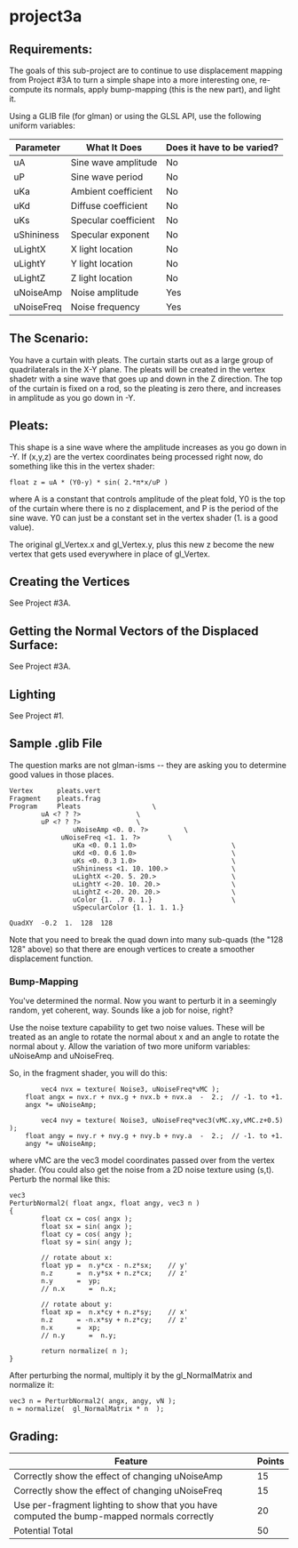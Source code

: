 # project3a
## Requirements:
The goals of this sub-project are to continue to use displacement mapping from Project #3A to turn a simple shape into a more interesting one, re-compute its normals, apply bump-mapping (this is the new part), and light it.

Using a GLIB file (for glman) or using the GLSL API, use the following uniform variables:

Parameter | What It Does | Does it have to be varied?
-|-|-
uA | Sine wave amplitude | No
uP | Sine wave period | No
uKa | Ambient coefficient | No
uKd | Diffuse coefficient | No
uKs | Specular coefficient | No
uShininess | Specular exponent | No
uLightX | X light location | No
uLightY | Y light location | No
uLightZ | Z light location | No
uNoiseAmp | Noise amplitude | Yes
uNoiseFreq | Noise frequency | Yes

## The Scenario:
You have a curtain with pleats. The curtain starts out as a large group of quadrilaterals in the X-Y plane. The pleats will be created in the vertex shadetr with a sine wave that goes up and down in the Z direction. The top of the curtain is fixed on a rod, so the pleating is zero there, and increases in amplitude as you go down in -Y.

## Pleats:
This shape is a sine wave where the amplitude increases as you go down in -Y. If (x,y,z) are the vertex coordinates being processed right now, do something like this in the vertex shader:
```
float z = uA * (Y0-y) * sin( 2.*π*x/uP )
```

where A is a constant that controls amplitude of the pleat fold, Y0 is the top of the curtain where there is no z displacement, and P is the period of the sine wave. Y0 can just be a constant set in the vertex shader (1. is a good value).

The original gl_Vertex.x and gl_Vertex.y, plus this new z become the new vertex that gets used everywhere in place of gl_Vertex.

## Creating the Vertices
See Project #3A.

## Getting the Normal Vectors of the Displaced Surface:
See Project #3A.

## Lighting
See Project #1.

## Sample .glib File
The question marks are not glman-isms -- they are asking you to determine good values in those places.
```
Vertex		pleats.vert
Fragment	pleats.frag
Program		Pleats					\
		uA <? ? ?>				\
		uP <? ? ?>				\
                uNoiseAmp <0. 0. ?>			\
             uNoiseFreq <1. 1. ?>		\
                uKa <0. 0.1 1.0>                        \
                uKd <0. 0.6 1.0>                        \
                uKs <0. 0.3 1.0>                        \
                uShininess <1. 10. 100.>                \
                uLightX <-20. 5. 20.>                   \
                uLightY <-20. 10. 20.>                  \
                uLightZ <-20. 20. 20.>                  \
                uColor {1. .7 0. 1.}                    \
                uSpecularColor {1. 1. 1. 1.}

QuadXY  -0.2  1.  128  128
```

Note that you need to break the quad down into many sub-quads (the "128 128" above) so that there are enough vertices to create a smoother displacement function.

### Bump-Mapping
You've determined the normal. Now you want to perturb it in a seemingly random, yet coherent, way. Sounds like a job for noise, right?

Use the noise texture capability to get two noise values. These will be treated as an angle to rotate the normal about x and an angle to rotate the normal about y. Allow the variation of two more uniform variables: uNoiseAmp and uNoiseFreq.

So, in the fragment shader, you will do this:
```
        vec4 nvx = texture( Noise3, uNoiseFreq*vMC );
	float angx = nvx.r + nvx.g + nvx.b + nvx.a  -  2.;	// -1. to +1.
	angx *= uNoiseAmp;

        vec4 nvy = texture( Noise3, uNoiseFreq*vec3(vMC.xy,vMC.z+0.5) );
	float angy = nvy.r + nvy.g + nvy.b + nvy.a  -  2.;	// -1. to +1.
	angy *= uNoiseAmp;
```

where vMC are the vec3 model coordinates passed over from the vertex shader. (You could also get the noise from a 2D noise texture using (s,t).
Perturb the normal like this:
```
vec3
PerturbNormal2( float angx, float angy, vec3 n )
{
        float cx = cos( angx );
        float sx = sin( angx );
        float cy = cos( angy );
        float sy = sin( angy );

        // rotate about x:
        float yp =  n.y*cx - n.z*sx;    // y'
        n.z      =  n.y*sx + n.z*cx;    // z'
        n.y      =  yp;
        // n.x      =  n.x;

        // rotate about y:
        float xp =  n.x*cy + n.z*sy;    // x'
        n.z      = -n.x*sy + n.z*cy;    // z'
        n.x      =  xp;
        // n.y      =  n.y;

        return normalize( n );
}
```

After perturbing the normal, multiply it by the gl_NormalMatrix and normalize it:
```
vec3 n = PerturbNormal2( angx, angy, vN );
n = normalize(  gl_NormalMatrix * n  );
```

## Grading:

Feature | Points
-|-
Correctly show the effect of changing uNoiseAmp | 15
Correctly show the effect of changing uNoiseFreq | 15
Use per-fragment lighting to show that you have computed the bump-mapped normals correctly | 20
Potential Total | 50
